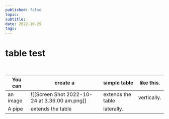```yaml
---
published: false
topic: 
subtitle: 
date: 2022-10-25
tags: 
---
```

# table test

<br>


| You can  | create a                                      | simple table      | like this.  |
| -------- | --------------------------------------------- | ----------------- | ----------- |
| an image | ![[Screen Shot 2022-10-24 at 3.36.00 am.png]] | extends the table | vertically. |
| A pipe   | extends the table                             | laterally.        |             |


